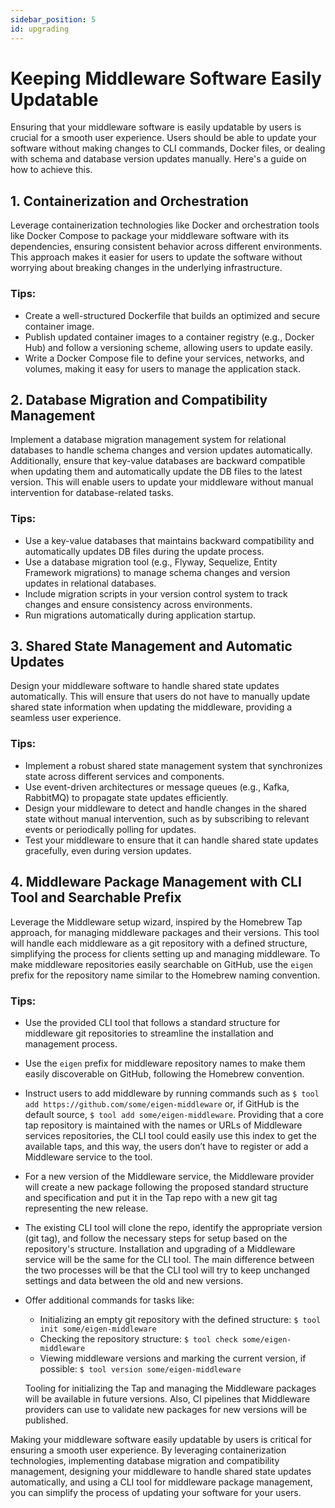 ```yaml
---
sidebar_position: 5 
id: upgrading
---
```


# Keeping Middleware Software Easily Updatable

Ensuring that your middleware software is easily updatable by users is crucial for a smooth user experience. Users should be able to update your software without making changes to CLI commands, Docker files, or dealing with schema and database version updates manually. Here's a guide on how to achieve this.

## 1. Containerization and Orchestration

Leverage containerization technologies like Docker and orchestration tools like Docker Compose to package your middleware software with its dependencies, ensuring consistent behavior across different environments. This approach makes it easier for users to update the software without worrying about breaking changes in the underlying infrastructure.

### Tips:

- Create a well-structured Dockerfile that builds an optimized and secure container image.
- Publish updated container images to a container registry (e.g., Docker Hub) and follow a versioning scheme, allowing users to update easily.
- Write a Docker Compose file to define your services, networks, and volumes, making it easy for users to manage the application stack.

## 2. Database Migration and Compatibility Management

Implement a database migration management system for relational databases to handle schema changes and version updates automatically. Additionally, ensure that key-value databases are backward compatible when updating them and automatically update the DB files to the latest version. This will enable users to update your middleware without manual intervention for database-related tasks.

### Tips:

- Use a key-value databases that maintains backward compatibility and automatically updates DB files during the update process.
- Use a database migration tool (e.g., Flyway, Sequelize, Entity Framework migrations) to manage schema changes and version updates in relational databases.
- Include migration scripts in your version control system to track changes and ensure consistency across environments.
- Run migrations automatically during application startup.

## 3. Shared State Management and Automatic Updates

Design your middleware software to handle shared state updates automatically. This will ensure that users do not have to manually update shared state information when updating the middleware, providing a seamless user experience.

### Tips:

- Implement a robust shared state management system that synchronizes state across different services and components.
- Use event-driven architectures or message queues (e.g., Kafka, RabbitMQ) to propagate state updates efficiently.
- Design your middleware to detect and handle changes in the shared state without manual intervention, such as by subscribing to relevant events or periodically polling for updates.
- Test your middleware to ensure that it can handle shared state updates gracefully, even during version updates.

## 4. Middleware Package Management with CLI Tool and Searchable Prefix

Leverage the Middleware setup wizard, inspired by the Homebrew Tap approach, for managing middleware packages and their versions. This tool will handle each middleware as a git repository with a defined structure, simplifying the process for clients setting up and managing middleware. To make middleware repositories easily searchable on GitHub, use the `eigen` prefix for the repository name similar to the Homebrew naming convention.

### Tips:

- Use the provided CLI tool that follows a standard structure for middleware git repositories to streamline the installation and management process.
- Use the `eigen` prefix for middleware repository names to make them easily discoverable on GitHub, following the Homebrew convention.
- Instruct users to add middleware by running commands such as `$ tool add https://github.com/some/eigen-middleware` or, if GitHub is the default source, `$ tool add some/eigen-middleware`. Providing that a core tap repository is maintained with the names or URLs of Middleware services repositories, the CLI tool could easily use this index to get the available taps, and this way, the users don’t have to register or add a Middleware service to the tool.
- For a new version of the Middleware service, the Middleware provider will create a new package following the proposed standard structure and specification and put it in the Tap repo with a new git tag representing the new release.
- The existing CLI tool will clone the repo, identify the appropriate version (git tag), and follow the necessary steps for setup based on the repository's structure. Installation and upgrading of a Middleware service will be the same for the CLI tool. The main difference between the two processes will be that the CLI tool will try to keep unchanged settings and data between the old and new versions.
- Offer additional commands for tasks like:
    - Initializing an empty git repository with the defined structure: `$ tool init some/eigen-middleware`
    - Checking the repository structure: `$ tool check some/eigen-middleware`
    - Viewing middleware versions and marking the current version, if possible: `$ tool version some/eigen-middleware`
    
    Tooling for initializing the Tap and managing the Middleware packages will be available in future versions. Also, CI pipelines that Middleware providers can use to validate new packages for new versions will be published.

Making your middleware software easily updatable by users is critical for ensuring a smooth user experience. By leveraging containerization technologies, implementing database migration and compatibility management, designing your middleware to handle shared state updates automatically, and using a CLI tool for middleware package management, you can simplify the process of updating your software for your users.
